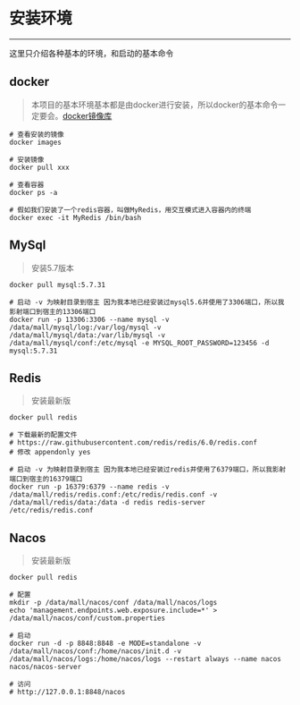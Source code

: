 # 安装环境
***
这里只介绍各种基本的环境，和启动的基本命令

## docker
> 本项目的基本环境基本都是由docker进行安装，所以docker的基本命令一定要会。[docker镜像库](https://hub.docker.com/)
```shell
# 查看安装的镜像
docker images

# 安装镜像
docker pull xxx

# 查看容器
docker ps -a

# 假如我们安装了一个redis容器，叫做MyRedis，用交互模式进入容器内的终端
docker exec -it MyRedis /bin/bash
```

## MySql
> 安装5.7版本
```shell
docker pull mysql:5.7.31

# 启动 -v 为映射目录到宿主 因为我本地已经安装过mysql5.6并使用了3306端口，所以我影射端口到宿主的13306端口
docker run -p 13306:3306 --name mysql -v /data/mall/mysql/log:/var/log/mysql -v /data/mall/mysql/data:/var/lib/mysql -v /data/mall/mysql/conf:/etc/mysql -e MYSQL_ROOT_PASSWORD=123456 -d mysql:5.7.31
```

## Redis
> 安装最新版
```shell
docker pull redis

# 下载最新的配置文件
# https://raw.githubusercontent.com/redis/redis/6.0/redis.conf
# 修改 appendonly yes

# 启动 -v 为映射目录到宿主 因为我本地已经安装过redis并使用了6379端口，所以我影射端口到宿主的16379端口
docker run -p 16379:6379 --name redis -v /data/mall/redis/redis.conf:/etc/redis/redis.conf -v /data/mall/redis/data:/data -d redis redis-server /etc/redis/redis.conf
```

## Nacos
> 安装最新版
```shell
docker pull redis

# 配置
mkdir -p /data/mall/nacos/conf /data/mall/nacos/logs
echo 'management.endpoints.web.exposure.include=*' > /data/mall/nacos/conf/custom.properties

# 启动
docker run -d -p 8848:8848 -e MODE=standalone -v /data/mall/nacos/conf:/home/nacos/init.d -v /data/mall/nacos/logs:/home/nacos/logs --restart always --name nacos nacos/nacos-server

# 访问
# http://127.0.0.1:8848/nacos
```

